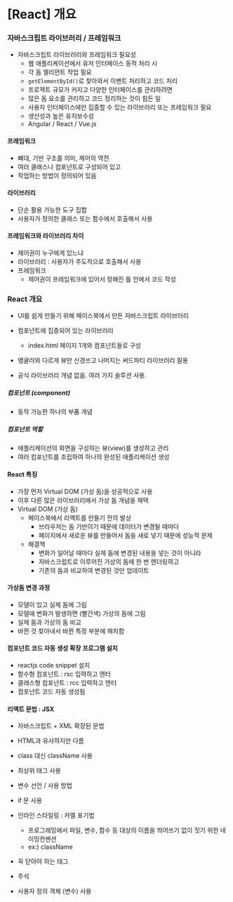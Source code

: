 

# [React] 개요



### 자바스크립트 라이브러리 / 프레임워크

- 자바스크립트 라이브러리와 프레임워크 필요성
  - 웹 애플리케이션에서 유저 인터페이스 동적 처리 시
  - 각 돔 엘리먼트 작업 필요
  - ``getElementById()``로 찾아와서 이벤트 처리하고 코드 처리
  - 프로젝트 규모가 커지고 다양한 인터페이스를 관리하려면
  - 많은 돔 요소를 관리하고 코드 정리하는 것이 힘든 일
  - 사용자 인터페이스에만 집중할 수 있는 라이브러리 또는 프레임워크 필요
  - 생산성과 높은 유지보수성
  - Angular / React / Vue.js

#### 프레임워크

- 뼈대, 기반 구조를 의미, 제어의 역전
- 여러 클래스나 컴포넌트로 구성되어 있고
- 작업하는 방법이 정의되어 있음



#### 라이브러리

- 단순 활용 가능한 도구 집합
- 사용자가 정의한 클래스 또는 함수에서 호출해서 사용



#### 프레임워크와 라이브러리 차이

- 제어권이 누구에게 있느냐
- 라이브러리 : 사용자가 주도적으로 호출해서 사용
- 프레임워크 
  - 제어권이 프레임워크에 있어서 정해진 틀 안에서 코드 작성



### React 개요

- UI를 쉽게 만들기 위해 페이스북에서 만든 자바스크립트 라이브러리

- 컴포넌트에 집중되어 있는 라이브러리
  - index.html 페이지 1개와 컴포넌트들로 구성
  
- 앵귤러와 다르게 뷰만 신경쓰고 나머지는 써드파티 라이브러리 필용

- 공식 라이브러리 개념 없음. 여러 가지 솔루션 사용. 

  

##### 컴포넌트 (component)

- 동작 가능한 하나의 부품 개념

##### 컴포넌트 역할

- 애플리케이션의 화면을 구성하는 뷰(view)를 생성하고 관리
- 여러 컴포넌트를 조립하여 하나의 완성된 애플리케이션 생성



#### React 특징

- 가장 먼저 Virtual DOM (가상 돔)을 성공적으로 사용
- 이후 다른 많은 라이브러리에서 가상 돔 개념을 채택
- Virtual DOM (가상 돔)
  - 페이스북에서 리액트를 만들기 전의 발상
    - 브라우저는 돔 기반이기 때문에 데이터가 변경될 때마다 
    - 페이지에서 새로운 뷰를 만들어서 돔을 새로 넣기 때문에 성능적 문제
  - 해결책 
    - 변화가 일어날 때마다 실제 돔에 변경된 내용을 넣는 것이 아니라
    - 자바스크립트로 이루어진 가상의 돔에 한 번 렌더링하고
    - 기존의 돔과 비교하여 변경된 것만 업데이트



#### 가상돔 변경 과정

- 모델이 있고 실제 돔에 그림
- 모델에 변화가 발생하면 (빨간색) 가상의 돔에 그림
- 실제 돔과 가상의 돔 비교
- 바뀐 것 찾아내서 바뀐 특정 부분에 패치함



#### 컴포넌트 코드 자동 생성 확장 프로그램 설치

- reactjs code snippet 설치
- 함수형 컴포넌트 : rsc 입력하고 엔터
- 클래스형 컴포넌트 : rcc 입력하고 엔터
- 컴포넌트 코드 자동 생성됨



#### 리액트 문법 : JSX

- 자바스크립트 + XML 확장된 문법
- HTML과 유사하지만 다름
- class 대신 className 사용
- 최상위 태그 사용
- 변수 선언 / 사용 방법
- if 문 사용
- 인라인 스타일링 : 카멜 표기법
  - 프로그래밍에서 파일, 변수, 함수 등 대상의 이름을 띄어쓰기 없이 짓기 위한 네이밍컨벤션
  - ex:) className

- 꼭 닫아야 하는 태그
- 주석 
- 사용자 정의 객체 (변수) 사용
